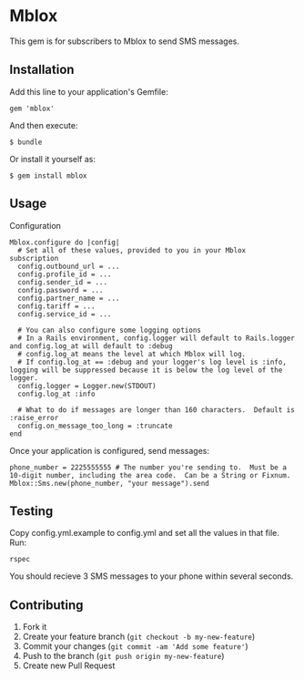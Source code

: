 # Mblox

This gem is for subscribers to Mblox to send SMS messages.

## Installation

Add this line to your application's Gemfile:

    gem 'mblox'

And then execute:

    $ bundle

Or install it yourself as:

    $ gem install mblox

## Usage

Configuration

    Mblox.configure do |config|
      # Set all of these values, provided to you in your Mblox subscription
      config.outbound_url = ...
      config.profile_id = ...
      config.sender_id = ...
      config.password = ...
      config.partner_name = ...
      config.tariff = ...
      config.service_id = ...
      
      # You can also configure some logging options
      # In a Rails environment, config.logger will default to Rails.logger and config.log_at will default to :debug
      # config.log_at means the level at which Mblox will log.
      # If config.log_at == :debug and your logger's log level is :info, logging will be suppressed because it is below the log level of the logger.
      config.logger = Logger.new(STDOUT)
      config.log_at :info
      
      # What to do if messages are longer than 160 characters.  Default is :raise_error
      config.on_message_too_long = :truncate
    end

Once your application is configured, send messages:

    phone_number = 2225555555 # The number you're sending to.  Must be a 10-digit number, including the area code.  Can be a String or Fixnum.
    Mblox::Sms.new(phone_number, "your message").send

## Testing

Copy config.yml.example to config.yml and set all the values in that file.  Run:

    rspec

You should recieve 3 SMS messages to your phone within several seconds.

## Contributing

1. Fork it
2. Create your feature branch (`git checkout -b my-new-feature`)
3. Commit your changes (`git commit -am 'Add some feature'`)
4. Push to the branch (`git push origin my-new-feature`)
5. Create new Pull Request
